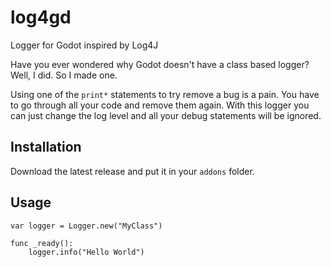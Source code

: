 # log4gd

Logger for Godot inspired by Log4J

Have you ever wondered why Godot doesn't have a class based logger? Well, I did. So I made one.

Using one of the `print*` statements to try remove a bug is a pain. You have to go through all your code and remove them again. With this logger you can just change the log level and all your debug statements will be ignored.

## Installation

Download the latest release and put it in your `addons` folder.

## Usage

```gdscript
var logger = Logger.new("MyClass")

func _ready():
    logger.info("Hello World")
```

